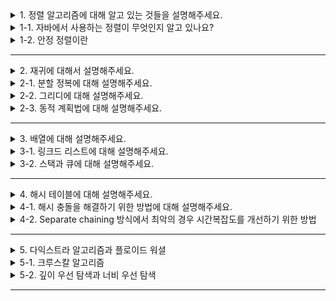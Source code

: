 <details>
  <summary>1. 정렬 알고리즘에 대해 알고 있는 것들을 설명해주세요.</summary>

#### 버블 정렬(Bubble sort)
버블 정렬은 서로 인접한 두 원소를 비교하여 정렬하는 알고리즘입니다. 인접한 두 원소의 크기가 순서대로 되어 있지 않다면 서로 교환합니다.

첫번째 루프가 종료되면 (오름차순인 경우) 가장 큰 자료가 가장 마지막으로 이동하므로 두번째 루프에서는 마지막 자료는 정렬에서 제외됩니다. 이처럼 루프를 반복할수록 정렬에서 제외되는 데이터가 하나씩 늘어납니다.
```java
public void bubble(int[] arr) {
    for (int i = 0; i < arr.length-1; i++) {
        for (int j = 1; j < arr.length - i; j++) {
            if (arr[j] < arr[j - 1]) {
                int temp = arr[j - 1];
                arr[j - 1] = arr[j];
                arr[j] = temp;
            }
        }
    }
}
```

시간복잡도는 `(n-1)+(n-2)+(n-3)+...+2+1=n(n-1)/2`번의 비교를 수행하므로 O(n^2)입니다. 정렬되어 있는지 여부에 상관없이 비교를 수행하기 때문에 최선, 평균, 최악의 경우 모든 시간 복잡도가 O(n^2)으로 동일합니다.

#### 선택 정렬(Selection sort)
선택 정렬은 원소를 넣을 위치는 이미 정해져 있고, 어떤 원소를 넣을지 선택하는 알고리즘입니다.

첫번째 루프에서 가장 처음의 원소부터 마지막 원소까지 차례로 비교하면서 가장 작은 값을 찾습니다. 그런 다음 첫번째 원소와 가장 작은 원소를 서로 교환합니다. 두번째 루프에서는 첫번째 원소를 정렬에서 제외합니다. 이처럼 루프를 반복할수록 정렬에서 제외되는 데이터가 하나씩 늘어납니다.
```java
public void selection(int[] arr) {
    for(int i=0; i<arr.length-1; i++) {
        int idxMin = i;
        for(int j=i+1; j<arr.length; j++) {
            if(arr[j] < arr[idxMin]) {
                idxMin = j;
            }   
        }
        int temp = arr[idxMin];
        arr[idxMin] = arr[i];
        arr[i] = temp;
    }
}
```

시간복잡도는 `(n-1)+(n-2)+(n-3)+...+2+1=n(n-1)/2`번의 비교를 수행하므로 O(n^2)입니다.

#### 삽입 정렬(Insertion sort)
삽입 정렬은 배열의 모든 원소를 앞에서부터 차례대로 이미 정렬된 부분과 비교하여 자신의 위치를 찾아 삽입하는 알고리즘입니다.

두번째 원소부터 시작하여 앞의 원소들과 비교하여 삽입할 위치를 지정한 뒤, 원소를 뒤로 옮기고 지정한 자리에 삽입합니다. 
```java
public void insertion(int[] arr) {
    for(int i=1; i<arr.length; i++) {
        int temp = arr[i];
        int prev = i-1;
        while(prev >= 0 && arr[prev] > temp) {
            arr[prev+1] = arr[prev];
            prev--;
        }
        arr[prev+1] = temp;
    }
}
```

시간복잡도는 최악의 경우 `(n-1)+(n-2)+(n-3)+...+2+1=n(n-1)/2`번의 비교를 수행하므로 O(n^2)입니다. 그러나 최선의 경우 내부 루프에 진입하지 않고 `n-1`의 비교만 수행하므로 O(n)입니다.


#### 힙 정렬(Heap sort)
힙 정렬은 힙 트리를 구성하여 정렬을 수행하는 방법입니다. 힙은 완전 이진 트리의 일종으로 우선순위 큐를 위하여 만들어진 자료 구조입니다.

```java
void heapSort(int[] arr) {
    int n = arr.length;
    for(int i=n/2-1; i>=0; i--) {
        heapify(arr, n, i);
    }
}

void heapify(int[] arr, int n, int i) {
    int max = i;
    int left = 2*i+1;
    int right = 2*i+2;
    
    if(left < n && arr[left] > arr[max]) {
        max = left;
    }
    if(right < n && arr[right] > arr[max]) {
        max = right;
    }
}
```

시간복잡도는 O(nlogn)입니다.

#### 퀵 정렬(Quick sort)
퀵 정렬은 분할 정복 방법을 통해 정렬을 수행하며 평균적으로 매우 빠른 수행 속도를 가집니다.

배열 안에 있는 한 요소, 피벗을 선택합니다. 피벗을 기준으로 작은 요소들은 왼쪽으로, 큰 요소들은 오른 쪽으로 옮깁니다. 피벗을 제외한 왼쪽 배열과 오른쪽 배열에 대해 다시 정렬을 수행합니다. 이 과정을 더 이상 배열의 분할이 불가능할 때까지 진행합니다.
```java
public void quick(int[] arr, int left, int right) {
    if(left >= right) {
        return;
    }    
    
    int pivot = partition(arr, left, right);
    quick(arr, left, pivot - 1);
    quick(arr, pivot + 1, right);
}

private void pivot(int[] arr, int left, int right) {
    int pivot = arr[right];
    int sortedIndex = left;
    for(int i=left; i<right; i++) {
        if(arr[i] <= pivot) {
            swap(arr, i, sortedIndex);
            sortedIndex++;
        }   
    }
    swap(arr, sortedIndex, right);
    return sortedIndex;
}
```

시간복잡도는 배열의 길이가 2^n인 경우 logn의 깊이를 가지고 각 단계마다 n번의 비교를 수행하기 때문에 평균적으로 O(nlogn)입니다. 그러나 한쪽의 깊이만 계속해서 깊어지는 최악의 경우 n의 높이를 가지기 때문에 O(n^2)입니다.


#### 합병 정렬(Merge sort)
병합 정렬은 분할 정복 방법을 이용합니다.

정렬되지 않은 리스트를 절반으로 잘라 비슷한 크기의 두 부분 리스트로 나눕니다. 각 부분 리스트를 재귀적으로 합병 정렬을 이용해 정렬합니다. 나뉜 부분 리스트는 다시 하나의 정렬된 리스트로 합병합니다.
```java
public void mergeSort(int[] arr, int left, int right) {
    if(left >= right) {
        return;
    }
    int mid = (left + right) / 2;
    mergeSort(arr, left, mid);
    mergeSort(arr, mid + 1, right);
    merge(arr, left, mid, right);
}

void merge(int[] arr, int left, int mid, int right) {
    int leftIdx = left;
    int rightIdx = mid + 1;
    int sortedIdx = left;
    
    int[] temp = new int[right+1];
    while(leftIdx <= mid && rightIdx <= right) {
        if(arr[leftIdx] <= arr[rightIdx]) {
            temp[sortedIdx++] = arr[leftIdx++];
        } else {
            temp[sortedIdx++] = arr[rightIdx++];
        }   
    }
    
    if(leftIdx > mid) {
        for(int i=rightIdx; i<=right; i++) {
            temp[sortedIdx++] = arr[i];        
        }       
    } else {
        for(int i=leftIdx; i<=mid; i++) {
            temp[sortedIdx++] = arr[i];
        }
    }
    
    for(int i=left; i<=right; i++) {
        arr[i] = temp[i];
    }
}
```

</details>
<details>
  <summary>1-1. 자바에서 사용하는 정렬이 무엇인지 알고 있나요?</summary>

#### Arrays.sort()
`Arrays.sort()`의 경우 듀얼 피봇 퀵 정렬(Dual-Pivot Quicksort)를 사용합니다. 2개의 피벗을 두고 3개의 구간을 만들어 퀵 정렬을 사용합니다. 이는 모든 데이터 셋에 대해 O(nlogn)의 시간복잡도를 제공하며 기존 퀵 정렬의 구현보다 빠릅니다.

#### Collections.sort()
`Collections.sort()`의 경우 Tim sort를 사용합니다. 이는 삽입 정렬(Insertion sort)와 합병 정렬(Merge sort)를 결합하여 만든 정렬입니다. Insertion sort는 인접한 메모리와의 비교를 통해 참조 지역성의 원리를 잘 만족합니다. 이 때, Insertion sort의 상수 Ci와 O(nlogn) 정렬 알고리즘 중 C 값이 가장 작다고 알려진 Quick sort의 상수 Cq라 할 때, 작은 n에 대하여 `Ci*n^2 < Cq*nlogn`이 성립합니다.

이를 이용하여 전체를 작은 덩어리로 잘라 각각의 덩어리를 Insertion sort로 정렬한 뒤 병합하면 좀 더 빠르지 않을까 하는 것이 기본 아이디어입니다.

Tim sort는 실생활의 특성을 적용하여 여러 가지 최적화 기법을 도입한 정렬 알고리즘으로 일정한 패턴이 있는 일반적인 데이터에 대해서는 빠른 성능을 보여주며 O(nlogn)의 시간복잡도를 가집니다.

참고: https://d2.naver.com/helloworld/0315536


</details>
<details>
  <summary>1-2. 안정 정렬이란</summary>

정렬을 했을 때 중복된 값들의 순서가 변하지 않는다면 안정(stable) 정렬, 변하면 불안정 정렬이라고 합니다. 만일 학생 데이터와 같이 이름순으로 정렬된 데이터가 있을 때 성적 순으로 정렬하게 되면 안정 정렬의 경우 이름순이 유지되지만 불안정 정렬은 순서가 유지되지 않습니다.

- 안정 정렬
  - 거품 정렬
  - 삽입 정렬
  - 합병 정렬
- 불안정 정렬
  - 힙 정렬
  - 퀵 정렬
</details>

---

<details>
  <summary>2. 재귀에 대해서 설명해주세요.</summary>

재귀는 문제의 정의할 때 자기 자신을 참조하는 것을 뜻합니다. 재귀함수를 정의하는 경우 적절한 탈출조건을 설정해주어야 하며 탈출조건을 설정해주더라도 depth가 깊어지는 경우 스택 오버 플로우가 발생할 수 있습니다.
</details>
<details>
  <summary>2-1. 분할 정복에 대해 설명해주세요.</summary>

분할 정복은 커다란 문제를 작은 문제로 나눠가면서 용이하게 풀 수 있는 문제 단위로 나누어 해결하는 방법입니다.
</details>
<details>
  <summary>2-2. 그리디에 대해 설명해주세요.</summary>

그리디는 각 단계마다 최선의 방법을 선택하여 문제를 해결하는 방법입니다. 
</details>
<details>
  <summary>2-3. 동적 계획법에 대해 설명해주세요.</summary>

동적 계획법이란 복잡한 문제를 간단한 여러 개의 문제로 나누어 푸는 방법을 말합니다. 분할 정복과 유사한 접근 방식을 가지며 이미 계산한 부분 문제를 다시 이용하는 경우 이전에 계산해 둔 정답을 이용하여 속도를 향상시킵니다.
</details>

---

<details>
  <summary>3. 배열에 대해 설명해주세요.</summary>

배열은 연관된 데이터를 메모리상의 연속적인 공간에 순차적으로 미리 할당된 크기만큼 저장하는 자료 구조입니다. 인덱스를 통해 각 요소에 빠르게 접근 가능하며 데이터의 추가가 빠르나 배열의 중간에 데이터를 삽입하거나 삭제하는 경우 O(n)의 시간이 소요됩니다.

#### 동적인 배열
기본적으로 배열은 고정된 크기를 가지고 있기 때문에 크기를 넘어서는 데이터를 저장할 수 없습니다. 이 경우 더 큰 크기의 배열은 선언하여 기존 배열의 데이터를 모두 옮긴 뒤, 기존 배열을 메모리에 삭제하는 방식으로 동적인 배열을 구성할 수 있습니다.
</details>
<details>
  <summary>3-1. 링크드 리스트에 대해 설명해주세요.</summary>

링크드 리스트는 연관된 데이터를 메모리 상에 비연속적으로 저장하는 자료 구조입니다. 각각의 노드는 다음 노드를 가리키는 링크를 가지고 있으며 이를 통해 논리적인 연속성을 가집니다. 각 요소에 접근하기 위해서는 탐색을 수행해야하기 때문에 O(n)의 시간이 소요되나 리스트의 중간에 데이터 삽입, 삭제는 더 빠르게 수행할 수 있습니다. 

</details>
<details>
  <summary>3-2. 스택과 큐에 대해 설명해주세요.</summary>

스택은 후입선출(LIFO) 형태의 자료 구조이며, 큐는 선입선출(FIFO) 형태의 자료 구조입니다.

스택은 언두(undo), 괄호 유효성 검사 등에 활용할 수 있습니다. 큐는 대기열에 활용할 수 있습니다.
</details>

---

<details>
  <summary>4. 해시 테이블에 대해 설명해주세요.</summary>

해시 테이블은 키-값 쌍의 데이터를 효율적으로 탐색하기 위한 자료 구조입니다. 해시 함수에 키를 입력으로 넣은 해시값을 위치로 지정하여 키-값 쌍의 데이터를 저장합니다.
</details>
<details>
  <summary>4-1. 해시 충돌을 해결하기 위한 방법에 대해 설명해주세요.</summary>

#### Open addressing
개방 주소법은 충돌이 발생하는 경우 미리 정의한 규칙에 따라 해시 테이블의 비어 있는 슬롯을 탐색합니다. 별도의 자료구조를 사용하지 않으므로 추가적인 메모리를 적게 사용합니다. 빈 슬롯을 탐색하는 방법은 다음과 같은 것들이 있습니다.

- Linear probing(선형 조사법)
- Quadratic probing(이차 조사법)
- Double hashing(이중 해싱)

충돌 횟수가 많아지는 경우 특정 영역에 데이터가 집중되는 현상이 발생하여 평균 탐색 시간이 증가합니다.

#### Separate chaining
Separate chainig은 충돌이 발생하는 경우 링크드 리스트에 노드를 추가하여 데이터를 저장하는 방법입니다. 기본적으로 삽입, 검색, 삭제의 경우 O(1)의 시간복잡도를 가지지만 최악의 경우 (삽입한 요소의 길이만큼) O(m)의 시간복잡도를 가집니다.

</details>
<details>
  <summary>4-2. Separate chaining 방식에서 최악의 경우 시간복잡도를 개선하기 위한 방법</summary>

자가 균형 이진 탐색 트리(self-balancing Binary Search Tree)를 이용하여 최악의 경우 O(logm)으로 시간복잡도를 개선할 수 있습니다. 자바의 HashMap의 경우 일정 크기 이상에서는 레드-블랙 트리를 이용하여 시간복잡도를 개선하고 있습니다.

#### 이진 탐색 트리(Binary Search Tree, BST)
이진 탐색 트리는 정렬된 트리입니다. 부모 노드의 왼쪽 서브 트리에는 해당 노드보다 작은 값을 가진 노드들로, 오른쪽 서브 트리에는 해당 노드보다 큰 값을 가진 노드들로 구성되어 있는 이진 트리입니다. 삽입과 검색, 삭제는 모두 O(logn)의 시간복잡도를 가지나 트리가 한 쪽으로 치우쳐지는 경우  O(n)의 시간복잡도를 가집니다.

#### 레드-블랙 트리
레드-블랙 트리에서 모든 노드는 빨간색 혹은 검은색입니다.
루트 노드와 리프 노드는 검은색으로 구성되어 있으며 빨간색 노드의 자식은 검은색입니다. 이때, 모든 리프 노드에서의 black depth는 동일합니다. 

새롭게 삽입되는 노드는 항상 빨간색이며, 빨간색 노드가 연속되는 경우 Restructuring, Recoloring 두 가지 방법을 이용합니다.

새롭게 삽입할 노드를 N(new), 부모 노드를 P(parent), 조상 노드를 G(grand parent), 삼촌 노드를 U(uncle)이라고 할때 삼촌 노드가 검은색인 경우 Restructuring, 빨간색인 경우 Recoloring을 수행합니다.

##### Restructuring
1. 새로운 노드 N, 부모 노드 P, 조상 노드 G를 오름차순으로 정렬합니다.
2. 셋 중 중간값을 부모로 만들고 나머지 둘을 자식으로 만듭니다.
3. 새로 부모가 된 노드를 검은색으로 만들고 나머지 자식들을 빨간색으로 만듭니다.

##### Recoloring
1. 부모 노드 P, 삼촌 노드 U를 검은색으로 바꾸고 조상 노드 G를 빨간색으로 바꿉니다.
2. 조상 노드 G가 루트 노드인 경우 검은색으로 바꿉니다.
3. 조상 노드 G를 빨간색으로 바꿨을 때 다시 빨간색이 연속되는 경우 Restructuring 또는 Recoloring을 진행합니다.
</details>

---

<details>
  <summary>5. 다익스트라 알고리즘과 플로이드 워셜</summary>

#### 다익스트라
다익스트라 알고리즘은 한 정점에서 다른 모든 정점으로 가능 최단 경로를 구하는 알고리즘입니다. 방향 유무는 상관 없으며 음수 간선이 존재한다면 사용할 수 없습니다. 우선순위 큐를 사용하는 경우 해당 알고리즘의 시간복잡도는 O(|E|+|V|log|V|)입니다. 

#### 플로이드-워셜
플로이드-워셜 알고리즘은 그래프에서 가능한 모든 노드 쌍에 대해 최단 거리를 구하는 알고리즘입니다. 다익스트라와 달리 모든 노드 쌍에 대해 최단 거리를 구하고, 음의 가중치를 가지는 그래프에도 쓸 수 있다는 차이점이 있습니다. 시간복잡도는 O(V^3)입니다.

#### 벨먼-포드
벨먼-포드 알고리즘은 한 정점에서 다른 정점 사이의 최단 경로를 구하는 알고리즘입니다. 그래프가 가중치를 가지는 방향있는 간선으로 이루어져있을 때 서로 다른 두 정점 사이의 최단 경로를 구할 수 있습니다. 이 때, 다익스트라와는 달리 간선의 가중치가 음수인 경우에도 사용할 수 있습니다. 시간복잡도는 O(|V||E|)입니다.
</details>
<details>
  <summary>5-1. 크루스칼 알고리즘</summary>

#### 스패닝 트리
스패닝 트리는 그래프에서 모든 노드를 포함하면서 사이클이 존재하지 않는 부분 그래프를 뜻합니다.

#### 최소 스패닝 트리(MST)
최소 스패닝 트리는 최소한의 비용으로 구성되는 스패닝 트리를 말합니다.

#### 크루스칼 알고리즘
크루스칼 알고리즘은 최소 싱장 트리 알고리즘으로 간선의 가중치 합이 최소가 되도록 모든 노드를 연결시킵니다. 크루스칼 알고리즘은 다음 과정을 따라서 동작합니다.
1. 그래프의 모든 간선을 가중치를 기준으로 오름차순 정렬합니다.
2. 간선을 하나씩 확인하며 싸이클이 발생하는지 확인합니다. 싸이클이 발생하지 않는 경우 트리에 추가하고, 발생하는 경우 추가하지 않습니다.

이는 유니온 파인드를 이용하여 구현할 수 있습니다. 간선을 하나씩 추가하며 싸이클이 발생하지 않게 집합(union)을 구하면 최소 신장 트리를 구할 수 있습니다. 

</details>
<details>
  <summary>5-2. 깊이 우선 탐색과 너비 우선 탐색</summary>

#### 깊이 우선 탐색(DFS)
그래프 상에 존재하는 임의의 한 정점으로부터 시작하여 다음 분기(branch)로 넘어가기 전에 해당 분기를 완벽하게 탐색하는 방법입니다. 모든 노드를 방문하고자 하는 경우 이를 사용할 수 있으며 순환 호출 또는 스택을 이용하여 구현할 수 있습니다.

시간복잡도는 인접 리스트로 표현된 그래프의 경우 O(n+e)이며 인접 행렬인 경우 O(n^2)입니다.

#### 너비 우선 탐색(BFS)
그래프 상에 존재하는 임의의 한 정점으로부터 시작하여 인접한 노드를 먼저 탐색하는 방법입니다. 두 노드 사이의 경로를 찾고 싶을 때 이를 사용할 수 있으며 큐를 사용하여 구현할 수 있습니다.

시간복잡도는 인접 리스트로 표현된 그래프의 경우 O(n+e)이며 인접 행렬인 경우 O(n^2)입니다.
</details>

---
